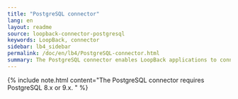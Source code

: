 ```yaml
---
title: "PostgreSQL connector"
lang: en
layout: readme
source: loopback-connector-postgresql
keywords: LoopBack, connector
sidebar: lb4_sidebar
permalink: /doc/en/lb4/PostgreSQL-connector.html
summary: The PostgreSQL connector enables LoopBack applications to connect to PostgreSQL data sources.
---
```


{% include note.html content="The PostgreSQL connector requires PostgreSQL 8.x or 9.x.
" %}
